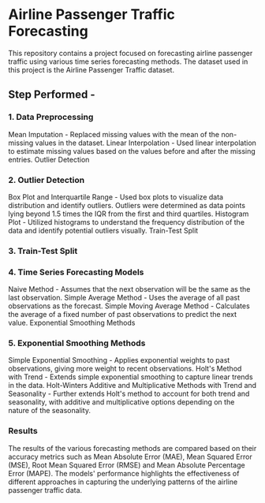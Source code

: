 # Airline Passenger Traffic Forecasting

This repository contains a project focused on forecasting airline passenger traffic using various time series forecasting methods. The dataset used in this project is the Airline Passenger Traffic dataset.

## Step Performed -

### 1. Data Preprocessing
Mean Imputation - Replaced missing values with the mean of the non-missing values in the dataset.
Linear Interpolation - Used linear interpolation to estimate missing values based on the values before and after the missing entries.
Outlier Detection

### 2. Outlier Detection
Box Plot and Interquartile Range - Used box plots to visualize data distribution and identify outliers. Outliers were determined as data points lying beyond 1.5 times the IQR from the first and third quartiles.
Histogram Plot - Utilized histograms to understand the frequency distribution of the data and identify potential outliers visually.
Train-Test Split

### 3. Train-Test Split

### 4. Time Series Forecasting Models
Naive Method - Assumes that the next observation will be the same as the last observation.
Simple Average Method - Uses the average of all past observations as the forecast.
Simple Moving Average Method - Calculates the average of a fixed number of past observations to predict the next value.
Exponential Smoothing Methods

### 5. Exponential Smoothing Methods
Simple Exponential Smoothing - Applies exponential weights to past observations, giving more weight to recent observations.
Holt's Method with Trend - Extends simple exponential smoothing to capture linear trends in the data.
Holt-Winters Additive and Multiplicative Methods with Trend and Seasonality - Further extends Holt's method to account for both trend and seasonality, with additive and multiplicative options depending on the nature of the seasonality.


### Results

The results of the various forecasting methods are compared based on their accuracy metrics such as Mean Absolute Error (MAE), Mean Squared Error (MSE), Root Mean Squared Error (RMSE) and Mean Absolute Percentage Error (MAPE). The models' performance highlights the effectiveness of different approaches in capturing the underlying patterns of the airline passenger traffic data.
